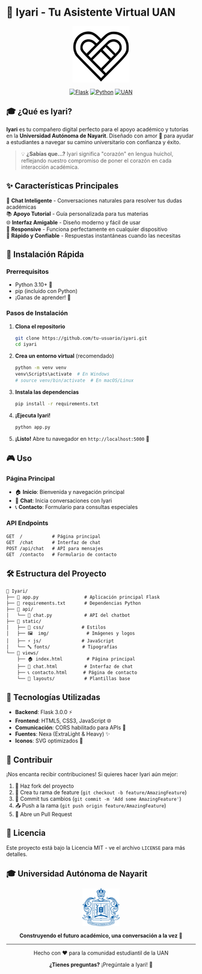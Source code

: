 # 🌟 Iyari - Tu Asistente Virtual UAN

<div align="center">
  <img src="static/img/iyari_logo.svg" alt="Iyari Logo" width="150" height="150">
  
  [![Flask](https://img.shields.io/badge/Flask-3.0.0-blue?style=for-the-badge&logo=flask)](https://flask.palletsprojects.com/)
  [![Python](https://img.shields.io/badge/Python-3.10+-green?style=for-the-badge&logo=python)](https://python.org)
  [![UAN](https://img.shields.io/badge/Universidad-Autónoma_de_Nayarit-orange?style=for-the-badge)](https://www.uan.edu.mx/)
</div>

## 🎓 ¿Qué es Iyari?

**Iyari** es tu compañero digital perfecto para el apoyo académico y tutorías en la **Universidad Autónoma de Nayarit**. Diseñado con amor 💝 para ayudar a estudiantes a navegar su camino universitario con confianza y éxito.

> 💡 **¿Sabías que...?** Iyari significa "corazón" en lengua huichol, reflejando nuestro compromiso de poner el corazón en cada interacción académica.

## ✨ Características Principales

🤖 **Chat Inteligente** - Conversaciones naturales para resolver tus dudas académicas  
📚 **Apoyo Tutorial** - Guía personalizada para tus materias  
🌐 **Interfaz Amigable** - Diseño moderno y fácil de usar  
📱 **Responsive** - Funciona perfectamente en cualquier dispositivo  
🚀 **Rápido y Confiable** - Respuestas instantáneas cuando las necesitas  

## 🚀 Instalación Rápida

### Prerrequisitos
- Python 3.10+ 🐍
- pip (incluido con Python)
- ¡Ganas de aprender! 📖

### Pasos de Instalación

1. **Clona el repositorio**
   ```bash
   git clone https://github.com/tu-usuario/iyari.git
   cd iyari
   ```

2. **Crea un entorno virtual** (recomendado)
   ```bash
   python -m venv venv
   venv\Scripts\activate  # En Windows
   # source venv/bin/activate  # En macOS/Linux
   ```

3. **Instala las dependencias**
   ```bash
   pip install -r requirements.txt
   ```

4. **¡Ejecuta Iyari!**
   ```bash
   python app.py
   ```

5. **¡Listo!** Abre tu navegador en `http://localhost:5000` 🎉

## 🎮 Uso

### Página Principal
- 🏠 **Inicio**: Bienvenida y navegación principal
- 💬 **Chat**: Inicia conversaciones con Iyari
- 📞 **Contacto**: Formulario para consultas especiales

### API Endpoints
```
GET  /           # Página principal
GET  /chat       # Interfaz de chat
POST /api/chat   # API para mensajes
GET  /contacto   # Formulario de contacto
```

## 🛠️ Estructura del Proyecto

```
📁 Iyari/
├── 🐍 app.py                 # Aplicación principal Flask
├── 📄 requirements.txt       # Dependencias Python
├── 📁 api/
│   └── 💬 chat.py            # API del chatbot
├── 📁 static/
│   ├── 🎨 css/              # Estilos
│   ├── 🖼️  img/              # Imágenes y logos
│   ├── ⚡ js/               # JavaScript
│   └── 🔤 fonts/            # Tipografías
└── 📁 views/
    ├── 🏠 index.html         # Página principal
    ├── 💬 chat.html          # Interfaz de chat
    ├── 📞 contacto.html      # Página de contacto
    └── 📁 layouts/           # Plantillas base
```

## 🎨 Tecnologías Utilizadas

- **Backend**: Flask 3.0.0 ⚡
- **Frontend**: HTML5, CSS3, JavaScript 🌐
- **Comunicación**: CORS habilitado para APIs 🔄
- **Fuentes**: Nexa (ExtraLight & Heavy) ✨
- **Iconos**: SVG optimizados 🎯

## 🤝 Contribuir

¡Nos encanta recibir contribuciones! Si quieres hacer Iyari aún mejor:

1. 🍴 Haz fork del proyecto
2. 🌿 Crea tu rama de feature (`git checkout -b feature/AmazingFeature`)
3. 💾 Commit tus cambios (`git commit -m 'Add some AmazingFeature'`)
4. 📤 Push a la rama (`git push origin feature/AmazingFeature`)
5. 🎯 Abre un Pull Request

## 📝 Licencia

Este proyecto está bajo la Licencia MIT - ve el archivo `LICENSE` para más detalles.

## 🎓 Universidad Autónoma de Nayarit

<div align="center">
  <img src="static/img/uan_logo.png" alt="UAN Logo" width="100">
  
  **Construyendo el futuro académico, una conversación a la vez** 💫
</div>

---

<div align="center">
  Hecho con ❤️ para la comunidad estudiantil de la UAN
  
  **¿Tienes preguntas?** ¡Pregúntale a Iyari! 🤖
</div>
